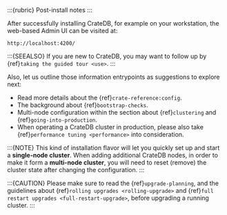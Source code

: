 :::{rubric} Post-install notes
:::

After successfully installing CrateDB, for example on your workstation, the web-based
Admin UI can be visited at:

```
http://localhost:4200/
```

:::{SEEALSO}
If you are new to CrateDB, you may want to follow up by {ref}`taking the guided tour <use>`.
:::

Also, let us outline those information entrypoints as suggestions to explore next:

- Read more details about the {ref}`crate-reference:config`.
- The background about {ref}`bootstrap-checks`.
- Multi-node configuration within the section about {ref}`clustering`
  and {ref}`going-into-production`.
- When operating a CrateDB cluster in production, please also take
  {ref}`performance tuning <performance>` into consideration.

:::{NOTE}
This kind of installation flavor will let you quickly set up and start a
**single-node cluster**. When adding additional CrateDB nodes, in order to
make it form a **multi-node cluster**, you will need to reset (remove) the
cluster state after changing the configuration.
:::

:::{CAUTION}
Please make sure to read the {ref}`upgrade-planning`, and the guidelines about {ref}`rolling
upgrades <rolling-upgrade>` and {ref}`full restart upgrades <full-restart-upgrade>`,
before upgrading a running cluster.
:::
